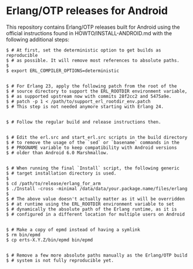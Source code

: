 # Erlang/OTP releases for Android

This repository contains Erlang/OTP releases built for Android using the
official instructions found in HOWTO/INSTALL-ANDROID.md with the following
additional steps:

    $ # At first, set the deterministic option to get builds as reproducible
    $ # as possible. It will remove most references to absolute paths.
    $
    $ export ERL_COMPILER_OPTIONS=deterministic


    $ # For Erlang 23, apply the following patch from the root of the
    $ # source directory to support the ERL_ROOTDIR environment variable,
    $ # as supported upstream now with commits 28f2cc2 and 5475a9e.
    $ # patch -p 1 < /path/to/support_erl_rootdir_env.patch
    $ # This step is not needed anymore starting with Erlang 24.


    $ # Follow the regular build and release instructions then.


    $ # Edit the erl.src and start_erl.src scripts in the build directory
    $ # to remove the usage of the `sed` or `basename` commands in the
    $ # PROGNAME variable to keep compatibility with Android versions
    $ # older than Android 6.0 Marshmallow.


    $ # When running the final `Install` script, the following generic
    $ # target installation directory is used.
    $
    $ cd /path/to/release/erlang_for_arm
    $ ./Install -cross -minimal /data/data/your.package.name/files/erlang
    $
    $ # The above value doesn't actually matter as it will be overridden
    $ # at runtime using the ERL_ROOTDIR environment variable to set
    $ # dynamically the absolute path of the Erlang runtime, as it is
    $ # configured in a different location for multiple users on Android


    $ # Make a copy of epmd instead of having a symlink
    $ rm bin/epmd
    $ cp erts-X.Y.Z/bin/epmd bin/epmd


    $ # Remove a few more absolute paths manually as the Erlang/OTP build
    $ # system is not fully reproducible yet.
